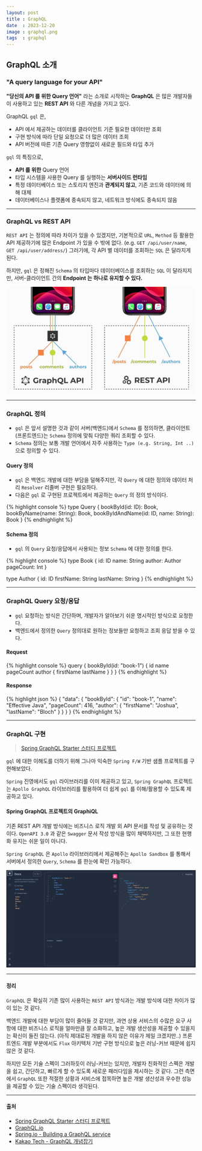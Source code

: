 ```yaml
---
layout: post
title : GraphQL
date  : 2023-12-20
image : graphql.png
tags  : graphql
---
```


## GraphQL 소개

### "A query language for your API"

**"당신의 API 를 위한 Query 언어"** 라는 소개로 시작하는 **GraphQL** 은 많은 개발자들이 사용하고 있는 **REST API** 와 다른 개념을 가지고 있다.

GraphQL `gql` 은,
- API 에서 제공하는 데이터를 클라이언트 기준 필요한 데이터만 조회
- 구현 방식에 따라 단일 요청으로 더 많은 데이터 조회
- API 버전에 따른 기존 Query 영향없이 새로운 필드와 타입 추가

`gql` 의 특징으로,
- **API 를 위한** Query 언어 
- 타입 시스템을 사용한 Query 를 실행하는 **서버사이드 런타임**
- 특정 데이터베이스 또는 스토리지 엔진과 **관계되지 않고**, 기존 코드와 데이터에 의해 대체
- 데이터베이스나 플랫폼에 종속되지 않고, 네트워크 방식에도 종속되지 않음

---

### GraphQL vs REST API

`REST API` 는 정의에 따라 차이가 있을 수 있겠지만, 기본적으로 `URL`, `Method` 등 활용한 API 제공하기에 많은 Endpoint 가 있을 수 밖에 없다. (e.g. `GET /api/user/name`, `GET /api/user/address/`)
그러기에, 각 API 별 데이터를 조회하는 `SQL` 은 달라지게 된다.

하지만, `gql` 은 정해진 `Schema` 의 타입마다 데이터베이스를 조회하는 `SQL` 이 달라지지만, 서버-클라이언트 간의 **Endpoint 는 하나로 유지할 수 있다.**

![GraphQL vs REST API](/images/gql_vs_restapi.jpg)

---

### GraphQL 정의

- `gql` 은 앞서 설명한 것과 같이 서버(백엔드)에서 `Schema` 를 정의하면, 클라이언트(프론트엔드)는 `Schema` 정의에 맞춰 다양한 쿼리 조회할 수 있다.
- `Schema` 정의는 보통 개발 언어에서 자주 사용하는 `Type (e.g. String, Int ..)` 으로 정의할 수 있다.

#### Query 정의

- `gql` 은 백엔드 개발에 대한 부담을 덜해주지만, 각 `Query` 에 대한 정의와 데이터 처리 `Resolver` 리졸버 구현은 필요하다.
- 다음은 `gql` 로 구현된 프로젝트에서 제공하는 `Query` 의 정의 방식이다.

{% highlight console %}
type Query {
    bookById(id: ID): Book,
    bookByName(name: String): Book,
    bookByIdAndName(id: ID, name: String): Book
}
{% endhighlight %}

#### Schema 정의

- `gql` 의 `Query` 요청/응답에서 사용되는 정보 `Schema` 에 대한 정의를 한다.

{% highlight console %}
type Book {
    id: ID
    name: String
    author: Author
    pageCount: Int
}

type Author {
    id: ID
    firstName: String
    lastName: String
}
{% endhighlight %}

---

### GraphQL Query 요청/응답

- `gql` 요청하는 방식은 간단하며, 개발자가 알아보기 쉬운 명시적인 방식으로 요청한다.
- 백엔드에서 정의한 `Query` 정의대로 원하는 정보들만 요청하고 조회 응답 받을 수 있다.

#### Request

{% highlight console %}
query {
    bookById(id: "book-1") {
        id
        name
        pageCount
        author {
            firstName
            lastName
        }
    }
}
{% endhighlight %}

#### Response

{% highlight json %}
{
    "data": {
        "bookById": {
            "id": "book-1",
            "name": "Effective Java",
            "pageCount": 416,
            "author": {
                "firstName": "Joshua",
                "lastName": "Bloch"
            }
        }
    }
}
{% endhighlight %}

---

### GraphQL 구현

> [Spring GraphQL Starter 스터디 프로젝트](https://github.com/JiYoonKimjimmy/spring-graphql-starter)

`gql` 에 대한 이해도를 더하기 위해 그나마 익숙한 `Spring F/W` 기반 샘플 프로젝트를 구현해보았다.

`Spring` 진영에서도 `gql` 라이브러리를 이미 제공하고 있고,
`Spring GraphQL` 프로젝트는 `Apollo GraphQL` 라이브러리를 활용하여 더 쉽게 `gql` 를 이해/활용할 수 있도록 제공하고 있다.

#### Spring GraphQL 프로젝트의 GraphiQL

기존 REST API 개발 방식에는 비즈니스 로직 개발 외 API 문서를 작성 및 공유하는 것이다.
`OpenAPI 3.0` 과 같은 `Swagger` 문서 작성 방식을 많이 채택하지만, 그 또한 현행화 유지는 쉬운 일이 아니다.

`Spring GraphQL` 은 `Apollo` 라이브러리에서 제공해주는 `Apollo Sandbox` 를 통해서 서버에서 정의한 `Query`, `Schema` 를 한눈에 확인 가능하다.

![Spring GraphQL 프로젝트의 GraphiQL Testing 화면](/images/spring-graphiql.png)

---

#### 정리

`GraphQL` 은 확실히 기존 많이 사용하는 `REST API` 방식과는 개발 방식에 대한 차이가 많이 있는 것 같다.

백엔드 개발에 대한 부담이 많이 줄어들 것 같지만, 과연 상용 서비스의 수많은 요구 사항에 대한 비즈니스 로직을 얼마만큼 잘 소화하고,
높은 개발 생산성을 제공할 수 있을지는 확신이 들진 않는다. (아직 제대로된 개발을 하지 않은 이유가 제일 크겠지만..)
프론트엔드 개발 부분에서도 `Flux` 아키텍처 기반 구현 방식으로 높은 러닝-커브 때문에 쉽지 않은 것 같다.

하지만 모든 기술 스펙이 그러하듯이 러닝-커브는 있지만, 개발자 친화적인 스펙은 개발을 쉽고, 간단하고, 빠르게 할 수 있도록 새로운 패러다임을 제시하는 것 같다.
그런 측면에서 `GraphQL` 또한 적절한 상황과 서비스에 접목하면 높은 개발 생산성과 우수한 성능을 제공할 수 있는 기술 스펙이라 생각된다.

---

#### 출처

- [Spring GraphQL Starter 스터디 프로젝트](https://github.com/JiYoonKimjimmy/spring-graphql-starter)
- [GraphQL.io](https://graphql-kr.github.io/learn/)
- [Spring.io - Building a GraphQL service](https://spring.io/guides/gs/graphql-server/)
- [Kakao Tech - GraphQL 개념잡기](https://tech.kakao.com/2019/08/01/graphql-basic/)